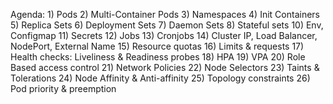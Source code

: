 Agenda: 
    1) Pods
    2) Multi-Container Pods
    3) Namespaces
    4) Init Containers
    5) Replica Sets
    6) Deployment Sets
    7) Daemon Sets
    8) Stateful sets
    10) Env, Configmap
    11) Secrets
    12) Jobs
    13) Cronjobs
    14) Cluster IP, Load Balancer, NodePort, External Name
    15) Resource quotas
    16) Limits & requests
    17) Health checks: Liveliness & Readiness probes
    18) HPA
    19) VPA
    20) Role Based access control
    21) Network Policies
    22) Node Selectors
    23) Taints & Tolerations
    24) Node Affinity & Anti-affinity
    25) Topology constraints
    26) Pod priority & preemption